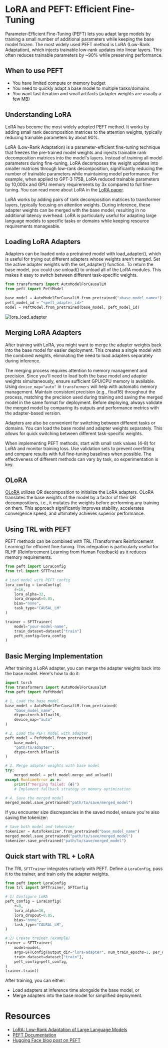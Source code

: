 # LoRA and PEFT: Efficient Fine-Tuning

Parameter-Efficient Fine-Tuning (PEFT) lets you adapt large models by training a small number of additional parameters while keeping the base model frozen. The most widely used PEFT method is LoRA (Low-Rank Adaptation), which injects trainable low-rank updates into linear layers. This often reduces trainable parameters by ~90% while preserving performance.

## When to use PEFT

- You have limited compute or memory budget
- You need to quickly adapt a base model to multiple tasks/domains
- You want fast iteration and small artifacts (adapter weights are usually a few MB)

## Understanding LoRA

LoRA has become the most widely adopted PEFT method. It works by adding small rank decomposition matrices to the attention weights, typically reducing trainable parameters by about 90%. 

LoRA (Low-Rank Adaptation) is a parameter-efficient fine-tuning technique that freezes the pre-trained model weights and injects trainable rank decomposition matrices into the model's layers. Instead of training all model parameters during fine-tuning, LoRA decomposes the weight updates into smaller matrices through low-rank decomposition, significantly reducing the number of trainable parameters while maintaining model performance. For example, when applied to GPT-3 175B, LoRA reduced trainable parameters by 10,000x and GPU memory requirements by 3x compared to full fine-tuning. You can read more about LoRA in the [LoRA paper](https://arxiv.org/pdf/2106.09685).

LoRA works by adding pairs of rank decomposition matrices to transformer layers, typically focusing on attention weights. During inference, these adapter weights can be merged with the base model, resulting in no additional latency overhead. LoRA is particularly useful for adapting large language models to specific tasks or domains while keeping resource requirements manageable.

## Loading LoRA Adapters

Adapters can be loaded onto a pretrained model with load_adapter(), which is useful for trying out different adapters whose weights aren’t merged. Set the active adapter weights with the set_adapter() function. To return the base model, you could use unload() to unload all of the LoRA modules. This makes it easy to switch between different task-specific weights.

```python
from transformers import AutoModelForCausalLM
from peft import PeftModel

base_model = AutoModelForCausalLM.from_pretrained("<base_model_name>")
peft_model_id = "<peft_adapter_id>"
model = PeftModel.from_pretrained(base_model, peft_model_id)
```

![lora_load_adapter](https://huggingface.co/datasets/smol-course/images/resolve/main/lora_adapter.png)

## Merging LoRA Adapters

After training with LoRA, you might want to merge the adapter weights back into the base model for easier deployment. This creates a single model with the combined weights, eliminating the need to load adapters separately during inference.

The merging process requires attention to memory management and precision. Since you'll need to load both the base model and adapter weights simultaneously, ensure sufficient GPU/CPU memory is available. Using `device_map="auto"` in `transformers` will help with automatic memory management. Maintain consistent precision (e.g., float16) throughout the process, matching the precision used during training and saving the merged model in the same format for deployment. Before deploying, always validate the merged model by comparing its outputs and performance metrics with the adapter-based version.

Adapters are also be convenient for switching between different tasks or domains. You can load the base model and adapter weights separately. This allows for quick switching between different task-specific weights. 

<Tip>

When implementing PEFT methods, start with small rank values (4-8) for LoRA and monitor training loss. Use validation sets to prevent overfitting and compare results with full fine-tuning baselines when possible. The effectiveness of different methods can vary by task, so experimentation is key.

</Tip>

## OLoRA

[OLoRA](https://arxiv.org/abs/2406.01775) utilizes QR decomposition to initialize the LoRA adapters. OLoRA translates the base weights of the model by a factor of their QR decompositions, i.e., it mutates the weights before performing any training on them. This approach significantly improves stability, accelerates convergence speed, and ultimately achieves superior performance.

## Using TRL with PEFT

PEFT methods can be combined with TRL (Transformers Reinforcement Learning) for efficient fine-tuning. This integration is particularly useful for RLHF (Reinforcement Learning from Human Feedback) as it reduces memory requirements.

```python
from peft import LoraConfig
from trl import SFTTrainer

# Load model with PEFT config
lora_config = LoraConfig(
    r=16,
    lora_alpha=32,
    lora_dropout=0.05,
    bias="none",
    task_type="CAUSAL_LM"
)

trainer = SFTTrainer(
    model="your-model-name",
    train_dataset=dataset["train"]
    peft_config=lora_config
)
```

## Basic Merging Implementation

After training a LoRA adapter, you can merge the adapter weights back into the base model. Here's how to do it:

```python
import torch
from transformers import AutoModelForCausalLM
from peft import PeftModel

# 1. Load the base model
base_model = AutoModelForCausalLM.from_pretrained(
    "base_model_name",
    dtype=torch.bfloat16,
    device_map="auto"
)

# 2. Load the PEFT model with adapter
peft_model = PeftModel.from_pretrained(
    base_model,
    "path/to/adapter",
    dtype=torch.bfloat16
)

# 3. Merge adapter weights with base model
try:
    merged_model = peft_model.merge_and_unload()
except RuntimeError as e:
    print(f"Merging failed: {e}")
    # Implement fallback strategy or memory optimization

# 4. Save the merged model
merged_model.save_pretrained("path/to/save/merged_model")
```

If you encounter size discrepancies in the saved model, ensure you're also saving the tokenizer:

```python
# Save both model and tokenizer
tokenizer = AutoTokenizer.from_pretrained("base_model_name")
merged_model.save_pretrained("path/to/save/merged_model")
tokenizer.save_pretrained("path/to/save/merged_model")
```

## Quick start with TRL + LoRA

The TRL `SFTTrainer` integrates natively with PEFT. Define a `LoraConfig`, pass it to the trainer, and train only the adapter weights.

```python
from peft import LoraConfig
from trl import SFTTrainer, SFTConfig

# 1) Configure LoRA
peft_config = LoraConfig(
    r=8,
    lora_alpha=16,
    lora_dropout=0.05,
    bias="none",
    task_type="CAUSAL_LM",
)

# 2) Create trainer (example)
trainer = SFTTrainer(
    model=model,
    args=SFTConfig(output_dir="lora-adapter", num_train_epochs=1, per_device_train_batch_size=2, packing=True),
    train_dataset=dataset["train"],
    peft_config=peft_config,
)
trainer.train()
```

After training, you can either:

- Load adapters at inference time alongside the base model, or
- Merge adapters into the base model for simplified deployment.

# Resources

- [LoRA: Low-Rank Adaptation of Large Language Models](https://huggingface.co/papers/2106.09685)
- [PEFT Documentation](https://huggingface.co/docs/peft)
- [Hugging Face blog post on PEFT](https://huggingface.co/blog/peft)


